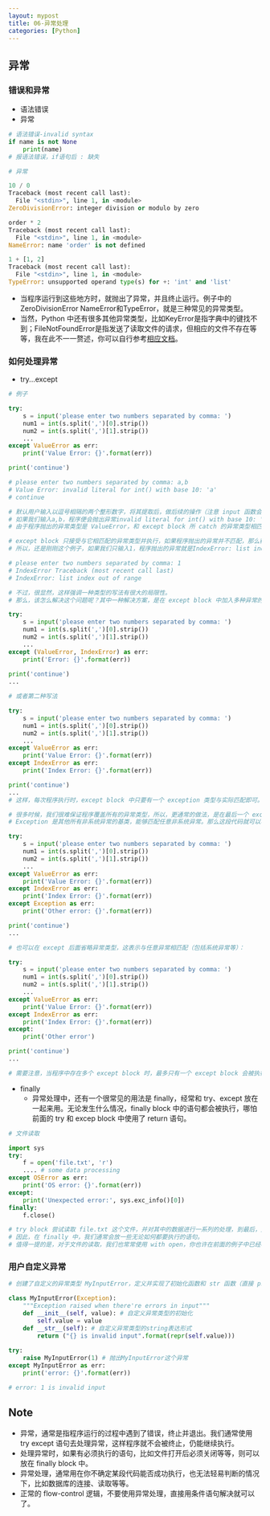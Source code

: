 ```yaml
---
layout: mypost
title: 06-异常处理
categories: [Python]
---
```


## 异常

### 错误和异常

- 语法错误
- 异常

```python
# 语法错误-invalid syntax
if name is not None
    print(name)
# 报语法错误，if语句后 : 缺失
```

```python
# 异常

10 / 0
Traceback (most recent call last):
  File "<stdin>", line 1, in <module>
ZeroDivisionError: integer division or modulo by zero

order * 2
Traceback (most recent call last):
  File "<stdin>", line 1, in <module>
NameError: name 'order' is not defined

1 + [1, 2]
Traceback (most recent call last):
  File "<stdin>", line 1, in <module>
TypeError: unsupported operand type(s) for +: 'int' and 'list'
```

- 当程序运行到这些地方时，就抛出了异常，并且终止运行。例子中的ZeroDivisionError NameError和TypeError，就是三种常见的异常类型。
- 当然，Python 中还有很多其他异常类型，比如KeyError是指字典中的键找不到；FileNotFoundError是指发送了读取文件的请求，但相应的文件不存在等等，我在此不一一赘述，你可以自行参考[相应文档](https://docs.python.org/3/library/exceptions.html#bltin-exceptions)。

### 如何处理异常

- try...except

```python
# 例子

try:
    s = input('please enter two numbers separated by comma: ')
    num1 = int(s.split(',')[0].strip())
    num2 = int(s.split(',')[1].strip())
    ... 
except ValueError as err:
    print('Value Error: {}'.format(err))

print('continue')

# please enter two numbers separated by comma: a,b
# Value Error: invalid literal for int() with base 10: 'a'
# continue

# 默认用户输入以逗号相隔的两个整形数字，将其提取后，做后续的操作（注意 input 函数会将输入转换为字符串类型）。
# 如果我们输入a,b，程序便会抛出异常invalid literal for int() with base 10: 'a'，然后跳出 try 这个 block。
# 由于程序抛出的异常类型是 ValueError，和 except block 所 catch 的异常类型相匹配，所以 except block 便会被执行，最终输出Value Error: invalid literal for int() with base 10: 'a'，并打印出continue。

# except block 只接受与它相匹配的异常类型并执行，如果程序抛出的异常并不匹配，那么程序照样会终止并退出。
# 所以，还是刚刚这个例子，如果我们只输入1，程序抛出的异常就是IndexError: list index out of range，与 ValueError 不匹配，那么 except block 就不会被执行，程序便会终止并退出（continue 不会被打印）。

# please enter two numbers separated by comma: 1
# IndexError Traceback (most recent call last)
# IndexError: list index out of range

# 不过，很显然，这样强调一种类型的写法有很大的局限性。
# 那么，该怎么解决这个问题呢？其中一种解决方案，是在 except block 中加入多种异常的类型，比如下面这样的写法

try:
    s = input('please enter two numbers separated by comma: ')
    num1 = int(s.split(',')[0].strip())
    num2 = int(s.split(',')[1].strip())
    ...
except (ValueError, IndexError) as err:
    print('Error: {}'.format(err))
    
print('continue')
...

# 或者第二种写法

try:
    s = input('please enter two numbers separated by comma: ')
    num1 = int(s.split(',')[0].strip())
    num2 = int(s.split(',')[1].strip())
    ...
except ValueError as err:
    print('Value Error: {}'.format(err))
except IndexError as err:
    print('Index Error: {}'.format(err))

print('continue')
...
# 这样，每次程序执行时，except block 中只要有一个 exception 类型与实际匹配即可。

# 很多时候，我们很难保证程序覆盖所有的异常类型，所以，更通常的做法，是在最后一个 except block，声明其处理的异常类型是 Exception。
# Exception 是其他所有非系统异常的基类，能够匹配任意非系统异常。那么这段代码就可以写成下面这样：

try:
    s = input('please enter two numbers separated by comma: ')
    num1 = int(s.split(',')[0].strip())
    num2 = int(s.split(',')[1].strip())
    ...
except ValueError as err:
    print('Value Error: {}'.format(err))
except IndexError as err:
    print('Index Error: {}'.format(err))
except Exception as err:
    print('Other error: {}'.format(err))

print('continue')
...

# 也可以在 except 后面省略异常类型，这表示与任意异常相匹配（包括系统异常等）：

try:
    s = input('please enter two numbers separated by comma: ')
    num1 = int(s.split(',')[0].strip())
    num2 = int(s.split(',')[1].strip())
    ...
except ValueError as err:
    print('Value Error: {}'.format(err))
except IndexError as err:
    print('Index Error: {}'.format(err))
except:
    print('Other error')

print('continue')
...

# 需要注意，当程序中存在多个 except block 时，最多只有一个 except block 会被执行。换句话说，如果多个 except 声明的异常类型都与实际相匹配，那么只有最前面的 except block 会被执行，其他则被忽略。
```

- finally
  - 异常处理中，还有一个很常见的用法是 finally，经常和 try、except 放在一起来用。无论发生什么情况，finally block 中的语句都会被执行，哪怕前面的 try 和 excep block 中使用了 return 语句。

```python
# 文件读取

import sys
try:
    f = open('file.txt', 'r')
    .... # some data processing
except OSError as err:
    print('OS error: {}'.format(err))
except:
    print('Unexpected error:', sys.exc_info()[0])
finally:
    f.close()

# try block 尝试读取 file.txt 这个文件，并对其中的数据进行一系列的处理，到最后，无论是读取成功还是读取失败，程序都会执行 finally 中的语句——关闭这个文件流，确保文件的完整性。
# 因此，在 finally 中，我们通常会放一些无论如何都要执行的语句。
# 值得一提的是，对于文件的读取，我们也常常使用 with open，你也许在前面的例子中已经看到过，with open 会在最后自动关闭文件，让语句更加简洁。
```

### 用户自定义异常

```python
# 创建了自定义的异常类型 MyInputError，定义并实现了初始化函数和 str 函数（直接 print 时调用）

class MyInputError(Exception):
    """Exception raised when there're errors in input"""
    def __init__(self, value): # 自定义异常类型的初始化
        self.value = value
    def __str__(self): # 自定义异常类型的string表达形式
        return ("{} is invalid input".format(repr(self.value)))
    
try:
    raise MyInputError(1) # 抛出MyInputError这个异常
except MyInputError as err:
    print('error: {}'.format(err))

# error: 1 is invalid input
```

## Note

- 异常，通常是指程序运行的过程中遇到了错误，终止并退出。我们通常使用 try except 语句去处理异常，这样程序就不会被终止，仍能继续执行。
- 处理异常时，如果有必须执行的语句，比如文件打开后必须关闭等等，则可以放在 finally block 中。
- 异常处理，通常用在你不确定某段代码能否成功执行，也无法轻易判断的情况下，比如数据库的连接、读取等等。
- 正常的 flow-control 逻辑，不要使用异常处理，直接用条件语句解决就可以了。